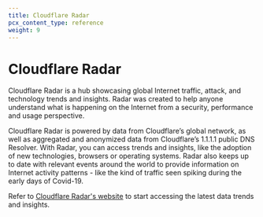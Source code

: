 ```yaml
---
title: Cloudflare Radar
pcx_content_type: reference
weight: 9
---
```


# Cloudflare Radar

Cloudflare Radar is a hub showcasing global Internet traffic, attack, and technology trends and insights. Radar was created to help anyone understand what is happening on the Internet from a security, performance and usage perspective.

Cloudflare Radar is powered by data from Cloudflare’s global network, as well as aggregated and anonymized data from Cloudflare’s 1.1.1.1 public DNS Resolver. With Radar, you can access trends and insights, like the adoption of new technologies, browsers or operating systems. Radar also keeps up to date with relevant events around the world to provide information on Internet activity patterns - like the kind of traffic seen spiking during the early days of Covid-19.

Refer to [Cloudflare Radar's website](https://radar.cloudflare.com/) to start accessing the latest data trends and insights.